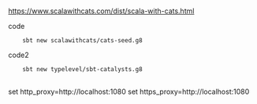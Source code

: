 #

## 

https://www.scalawithcats.com/dist/scala-with-cats.html

code
```
    sbt new scalawithcats/cats-seed.g8
```

code2
```
    sbt new typelevel/sbt-catalysts.g8
```

##

set http_proxy=http://localhost:1080
set https_proxy=http://localhost:1080